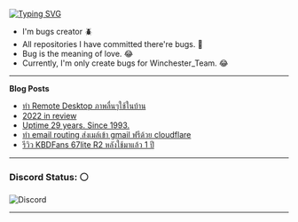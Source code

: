 [![Typing SVG](https://readme-typing-svg.herokuapp.com?font=Kanit&size=30&color=FF5E5E&vCenter=true&height=48&lines=Hello+world.+I'm+Pickyzz.+%F0%9F%91%8B)](https://git.io/typing-svg)
 - I'm bugs creator 🪲
 - All repositories I have committed there're bugs. 🎃
 - Bug is the meaning of love. 😂
 - Currently, I'm only create bugs for Winchester_Team. 😂

-------
**Blog Posts**

<!-- BLOG-POST-LIST:START -->
- [ทำ Remote Desktop ภาพลื่นๆใช้ในบ้าน](https://pickyzz.dev/posts/remote_desktop_via_moonlight/)
- [2022 in review](https://pickyzz.dev/posts/2022-in-review/)
- [Uptime 29 years. Since 1993.](https://pickyzz.dev/posts/uptime-29-years-since-1993/)
- [ทำ email routing ส่งเมล์เข้า gmail ฟรีด้วย cloudflare](https://pickyzz.dev/posts/email-routing-gmail-cloudflare/)
- [รีวิว KBDFans 67lite R2 หลังใช้มาแล้ว 1 ปี](https://pickyzz.dev/posts/kbdfans-67lite-r2-after-years-use/)
<!-- BLOG-POST-LIST:END -->

-------

### Discord Status: ⚪

![Discord](https://lanyard-profile-readme.vercel.app/api/77791675115642880?hideTimestamp=false&idleMessage=No+activity+now...&hideDiscrim=true&hideTimestamp=true)

-------
